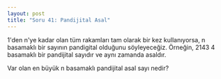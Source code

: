 ```yaml
---
layout: post
title: "Soru 41: Pandijital Asal"
---
```


1'den n'ye kadar olan tüm rakamları tam olarak bir kez kullanıyorsa, n basamaklı bir sayının pandigital olduğunu söyleyeceğiz. Örneğin, 2143 4 basamaklı bir pandijital sayıdır ve aynı zamanda asaldır.

Var olan en büyük n basamaklı pandijital asal sayı nedir?